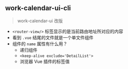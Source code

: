 ## work-calendar-ui-cli

> work-calendar-ui 改版

* `<router-view/>` 标签显示的是当前路由地址所对应的内容
* 看到 `.vue` 结尾的文件就是一个单文件组件
* 组件的 `name` 属性有什么用？
   * 递归组件
   * `<keep-alive exclude='DetailList'>`
   * 浏览器 Vue 插件的标签值

